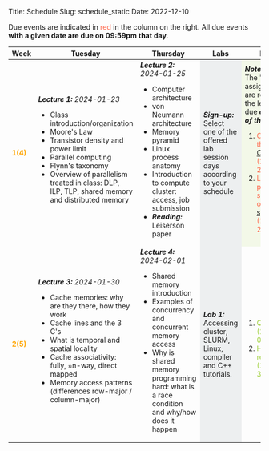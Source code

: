 Title: Schedule
Slug: schedule_static
Date: 2022-12-10


<!-- 0. Fix column widths to
<colgroup>
<col style="width:8%">
<col style="width:30%">
<col style="width:30%">
<col style="width:12%">
<col style="width:20%">
</colgroup>
-->
<!-- 1. remove page spanning <section> tags and corresponding tables. Make one
        continuous table -->
<!-- 2. set all font-size=100% -->
<!-- Use this command: :%s/font-size:[0-9]\+%/font-size:100%/g -->

Due events are indicated in <span style="color:tomato">red</span> in the column
on the right.  All due events **with a given date are due on 09:59pm that day**.

<!-- Syllabus page 1 {{{2 -->
<table style="width:100%;font-size:100%">
<!-- Table config {{{3 -->

<colgroup>
<col style="width:8%">
<col style="width:30%">
<col style="width:30%">
<col style="width:12%">
<col style="width:20%">
</colgroup>

<thead>
<tr>
<th>Week</th>
<th>Tuesday</th>
<th>Thursday</th>
<th>Labs</th>
<th>Events</th>
</tr>
</thead>

<tbody>
<tr style="font-size:100%">
<td><strong style="color:orange">1(4)</strong></td>
<td><strong><em>Lecture 1:</em></strong> <em>2024-01-23</em>
<br>
<ul style="font-size:100%">
<li>Class introduction/organization</li>
<li>Moore's Law</li>
<li>Transistor density and power limit</li>
<li>Parallel computing</li>
<li>Flynn's taxonomy</li>
<li>Overview of parallelism treated in
    class: DLP, ILP, TLP, shared memory
    and distributed memory</li>
</ul>
</td>
<td>
<strong><em>Lecture 2:</em></strong> <em>2024-01-25</em>
<br>
<ul style="font-size:100%">
<li>Computer architecture</li>
<li>von Neumann architecture</li>
<li>Memory pyramid</li>
<li>Linux process anatomy</li>
<li>Introduction to compute cluster:
    access, job submission
</li>
<li><strong><em>Reading:</em></strong> Leiserson paper</li>
</ul>
</td>
<td style="background-color: rgba(101, 123, 131, 0.1);">
<strong><em>Sign-up:</em></strong>
<p
style="margin-top:0;margin-bottom:0;font-size:100%">
Select one of the offered lab session days according to
your schedule
</p>
</td>
<td style="background-color: rgba(154, 205, 50, 0.1);">
<strong><em>Note:</em></strong>
<p style="margin-top:0;margin-bottom:0;font-size:100%">
    The "<strong><em>Reading</em></strong>" assignments are relevant for the lecture and due <strong><em>on the day of the lecture!</em></strong>
</p>
<ol style="font-size:100%">
    <li>
        <span style="color:tomato">
            Complete the  <a href="https://canvas.harvard.edu/courses/128330/assignments/796230" target="_blank">CS 205: C++ Survey</a>
            <br>(2024-01-23)
        </span>
    </li>
    <li>
        <span style="color:tomato">
            Lab section preferences
            submitted on <a
            href="https://THE.LINK.TO.THE.FORM/"
            target="_blank">this spreadsheet</a>
            <br>(2024-01-26)
        </span>
    </li>
</ol>
</td>
</tr>


<tr style="font-size:100%">
<td><strong style="color:orange">2(5)</strong></td>
<td><strong><em>Lecture 3:</em></strong> <em>2024-01-30</em>
<br>
<ul style="font-size:100%">
<li>Cache memories: why are they there, how they work</li>
<li>Cache lines and the 3 C's</li>
<li>What is temporal and spatial locality</li>
<li>Cache associativity: fully, <span class="katex"><span class="katex-mathml"><math xmlns="http://www.w3.org/1998/Math/MathML"><semantics><mrow><mi>n</mi></mrow><annotation encoding="application/x-tex">n</annotation></semantics></math></span><span aria-hidden="true" class="katex-html"><span class="base"><span class="strut" style="height:0.43056em;vertical-align:0em;"></span><span class="mord mathdefault">n</span></span></span></span>-way, direct mapped</li>
<li>Memory access patterns (differences row-major / column-major)</li>
</ul>
</td>
<td><strong><em>Lecture 4:</em></strong> <em>2024-02-01</em>
<br>
<ul style="font-size:100%">
<li>Shared memory introduction</li>
<li>Examples of concurrency and concurrent memory access</li>
<li>Why is shared memory programming
    hard: what is a race condition and why/how does it happen</li>
</ul>
</td>
<td style="background-color: rgba(101, 123, 131, 0.1);">
<strong><em>Lab 1:</em></strong>
<p
style="margin-top:0;margin-bottom:0;font-size:100%">Accessing
cluster, SLURM, Linux, compiler and C++
tutorials.</p>
</td>
<td>
<br>
<ol style="font-size:100%">
<li>
    <span style="color:yellowgreen">
        Quiz 1<br>(2024-02-02)
    </span>
</li>
<li>
    <span style="color:yellowgreen">
        HW1 release<br>(2024-01-30)
    </span>
</li>
</ol>
</td>
</tr>


<!--<tr style="font-size:100%">
<td>
<strong style="color:orange">3(6)</strong>
</td>
<td><strong><em>Lecture 5:</em></strong> <em>2023-02-07</em>
<br>
<ul style="font-size:100%">
<li>Memory model for shared memory
    programming and its implications on
compilers</li>
<li>Sequential consistency</li>
<li>Mutual exclusion / critical sections / locks</li>
<li>Overview of thread libraries</li>
</ul>
</td>
<td><strong><em>Lecture 6:</em></strong> <em>2023-02-09</em>
<br>
<ul style="font-size:100%">
<li>Introduction to OpenMP: why OpenMP and how to use it in new or existing codes</li>
<li>OpenMP: fork/join parallel regions</li>
<li>OpenMP: work sharing constructs</li>
<li><strong><em>Reading:</em></strong> OpenMP specification 5.1
    Chap. 1 (until 1.4 inclusive)</li>
</ul>
</td>
<td></td>
<td>
<br>
<ol style="font-size:100%">
<li><span style="color:tomato">
        Lab 1
        due<br>(2023-02-10)</span></li>
<li><span style="color:tomato">Project
        team formation
        due<br>(2023-02-07)</span></li>
</ol>
</td>
</tr>-->


<!--<tr style="font-size:100%">
<td>
<strong style="color:orange">4(7)</strong>
</td>
<td><strong><em>Lecture 7:</em></strong> <em>2023-02-14</em>
<br>
<ul style="font-size:100%">
<li>OpenMP: data environment</li>
<li>OpenMP: synchronization constructs</li>
<li>OpenMP: library routines</li>
<li>OpenMP: environment variables</li>
</ul>
</td>
<td><strong><em>Lecture 8:</em></strong> <em>2023-02-16</em>
<br>
<ul style="font-size:100%">
<li>OpenMP: data environment</li>
<li>OpenMP: synchronization constructs</li>
<li>OpenMP: library routines</li>
<li>OpenMP: environment variables</li>
<li><strong><em style="color:tomato">Quiz 2</em></strong></li>
</ul>
</td>
<td style="background-color: rgba(101, 123, 131, 0.1);">
<strong><em>Lab 2:</em></strong>
<p
style="margin-top:0;margin-bottom:0;font-size:100%">
OpenMP locks, critical sections and atomic
clauses.
</p>
</td>
<td>
<br>
<ol style="font-size:100%">
<li><span style="color:tomato">HW1
        due<br>(2023-02-14)</span></li>
<li><span style="color:yellowgreen">HW2
        release<br>(2023-02-14)</span></li>
</ol>
</td>
</tr>-->


<!--
<tr style="font-size:100%">
<td>
<strong style="color:orange">5(8)</strong>
</td>
<td><strong><em>Lecture 9:</em></strong> <em>2023-02-21</em>
<br>
<ul style="font-size:100%">
<li>UMA/NUMA memory architectures and processor affinity</li>
<li>What is cache coherency and why is it required in shared memory programming</li>
<li>Cache coherency protocols (focus on MESI)</li>
<li>False sharing</li>
</ul>
</td>
<td><strong><em>Lecture 10:</em></strong> <em>2023-02-23</em>
<br>
<ul style="font-size:100%">
<li>Performance analysis (single node)</li>
<li>Relationship of compute performance (flop) to memory bandwidth</li>
<li>Roofline model</li>
<li><strong><em>Reading:</em></strong> Williams paper</li>
</ul>
</td>
<td style="background-color: rgba(101, 123, 131, 0.1);">
<strong><em>Lab 3:</em></strong>
<p
style="margin-top:0;margin-bottom:0;font-size:100%">
False sharing and cache thrashing.
</p>
</td>
<td>
<br>
<ol style="font-size:100%">
<li><span style="color:tomato">
        Lab 2
        due<br>(2023-02-24)</span></li>
<li><span style="color:tomato">Project
        high-level description
        due<br>(2023-02-21)</span></li>
</ol>
</td>
</tr>
<tr style="font-size:100%">
<td>
<strong style="color:orange">6(9)</strong>
</td>-->


<!--
<td><strong><em>Lecture 11:</em></strong> <em>2023-02-28</em>
<br>
<ul style="font-size:100%">
<li>Introduction to distributed programming (recap Flynn's taxonomy)</li>
<li>What is the Message Passing Interface (MPI)</li>
<li>Simple parallel MPI program example</li>
</ul>
</td>
<td><strong><em>Lecture 12:</em></strong> <em>2023-03-02</em>
<br>
<ul style="font-size:100%">
<li>MPI: blocking point-to-point</li>
<li>MPI: blocking collective</li>
<li><strong><em>Reading:</em></strong>
    MPI 4.0 Standard 3.1, 3.2, 3.4, 3.5</li>
</ul>
</td>
<td></td>
<td></td>
</tr>
<tr style="font-size:100%">
<td>
<strong style="color:orange">7(10)</strong>
</td>-->


<!--<td>
    <strong><em>Lecture 13:</em></strong>
    <em>2023-03-07</em>
    <br>
    <ul style="font-size:100%">
    <li>MPI: non-blocking point-to-point</li>
    <li>MPI: non-blocking collective</li>
    <li><strong><em>Reading:</em></strong>
        MPI 4.0 Standard 3.7, 6.1</li>
    </ul>
</td>
<td>
    <strong><em>Lecture 14:</em></strong>
    <em>2023-03-09</em>
    <br>
    <ul style="font-size:100%">
    <li>MPI: I/O file management</li>
    <li>MPI: I/O read and write routines</li>
    <li>Parallel I/O for data compression example</li>
    <li><strong><em style="color:tomato">Quiz 3</em></strong></li>
    </ul>
</td>
<td style="background-color: rgba(101, 123, 131, 0.1);">
<strong><em>Lab 4:</em></strong>
<p
style="margin-top:0;margin-bottom:0;font-size:100%">
MPI reductions and scans.
</p>
</td>
<td>
<br>
<ol style="font-size:100%">
<li><span style="color:tomato">HW2
        due<br>(2023-03-07)</span></li>
<li><span style="color:yellowgreen">HW3
        release<br>(2023-03-07)</span></li>
<li><span style="color:tomato">
        Lab 3
        due<br>(2023-03-10)</span></li>
</ol>
</td>
</tr>-->


<!--<tr style="font-size:100%">
    <td>
        <strong style="color:orange">8(11)</strong>
        </td>
        <td style="background-color: rgba(174, 129, 255, 0.1);">
        <strong style="color:rgba(174, 129, 255,
        1)"><em>Spring break:</em></strong> <em>2023-03-14</em>
        </td>
        <td style="background-color: rgba(174, 129, 255, 0.1);">
        <strong style="color:rgba(174, 129, 255,
        1)"><em>Spring break:</em></strong> <em>2023-03-16</em>
        </td>
        <td></td>
        <td>
    </td>
</tr>
<tr style="font-size:100%">
<td>
    <strong style="color:orange">9(12)</strong>
    </td>
    <td style="background-color: rgba(135, 206, 235, 0.1);">
    <strong style="color:skyblue"><em>Presentations for project
        proposals:</em></strong><br>
    <em>2023-03-21</em>
</td>
<td style="background-color: rgba(135, 206, 235, 0.1);">
    <strong style="color:skyblue"><em>Presentations for project
        proposals:</em></strong><br>
    <em>2023-03-23</em>
</td>
<td></td>
<td>
<br>
<ol style="font-size:100%">
<li><span style="color:tomato">
        Lab 4
        due<br>(2023-03-24)</span></li>
<li><span style="color:tomato">Project
        proposals due
    </span></li>
</ol>
</td>
</tr>
<tr style="font-size:100%">
<td>
<strong style="color:orange">10(13)</strong>
</td>-->


<!--<td>
<strong><em>Lecture 15:</em></strong> <em>2023-03-28</em>
<br>
<ul style="font-size:100%">
<li>Parallel scaling analysis</li>
<li>Strong scaling / Amdahl's law</li>
<li>Weak scaling</li>
</ul>
</td>
<td><strong><em>Lecture 16:</em></strong> <em>2023-03-30</em>
<br>
<ul style="font-size:100%">
<li>Instruction set architecture (ISA) / RISC / CISC</li>
<li>Processor pipelining (ILP)</li>
<li><strong><em>Reading:</em></strong>
    Hennessy and Patterson Turing
    lecture
</li>
</ul>
</td>
<td style="background-color: rgba(101, 123, 131, 0.1);">
<strong><em>Lab 5:</em></strong>
<p
style="margin-top:0;margin-bottom:0;font-size:100%">
Linking your code with third party
libraries.  Examples for BLAS and LAPACK.
</p>
</td>
<td>
<br>
<ol style="font-size:100%">
<li><span style="color:tomato">HW3
        due<br>(2023-03-28)</span></li>
<li><span style="color:yellowgreen">HW4
        release<br>(2023-03-28)</span></li>
</ol>
</td>
</tr>-->


<!--<tr style="font-size:100%">
<td>
<strong style="color:orange">11(14)</strong>
</td>
<td><strong><em>Lecture 17:</em></strong> <em>2023-04-04</em>
<br>
<ul style="font-size:100%">
<li>Assembly language (<code>x86-64</code>)</li>
<li>Recap Flynn's taxonomy: SIMD</li>
<li>Instruction set architecture extensions</li>
<li>What is vectorization and why is it important </li>
<li>Floating-point operations in <code>x86-64</code></li>
</ul>
</td>
<td><strong><em>Lecture 18:</em></strong> <em>2023-04-06</em>
<br>
<ul style="font-size:100%">
<li>Memory alignment and relation to cache lines</li>
<li>Manual vectorization</li>
<li>Intel intrinsics</li>
</ul>
</td>
<td></td>
<td>
<br>
<ol style="font-size:100%">
<li><span style="color:tomato">
        Lab 5
        due<br>(2023-04-07)</span></li>
</ol>
</td>
</tr>-->


<!--<tr style="font-size:100%">
<td>
<strong style="color:orange">12(15)</strong>
</td>
<td style="background-color: rgba(135, 206, 235, 0.1);">
<strong style="color:skyblue"><em>Presentations for project
    designs:</em></strong><br><em>2023-04-11</em>
</td>
<td style="background-color: rgba(135, 206, 235, 0.1);">
<strong style="color:skyblue"><em>Presentations for project
    designs:</em></strong><br><em>2023-04-13</em>
</td>
<td></td>
<td>
<br>
<ol style="font-size:100%">
<li><span style="color:tomato">Project
        designs due
    </span></li>
</ol>
</td>
</tr>-->


<!--<tr style="font-size:100%">
<td>
<strong style="color:orange">13(16)</strong>
</td>
<td><strong><em>Lecture 19:</em></strong> <em>2023-04-18</em>
<br>
<ul style="font-size:100%">
<li>Intel intrinsics</li>
<li>Compiler auto vectorization</li>
<li>Examples for vectorization
    and performance impact (DLP in
    roofline)</li>
</ul>
</td>
<td><strong><em>Lecture 20:</em></strong> <em>2023-04-20</em>
<br>
<ul style="font-size:100%">
<li>SPMD programming model</li>
<li>Intel ISPC compiler</li>
<li><strong><em>Reading:</em></strong> Pharr paper</li>
<li><strong><em style="color:tomato">Quiz 4</em></strong></li>
</ul>
</td>
<td style="background-color: rgba(101, 123, 131, 0.1);">
<strong><em>Lab 6:</em></strong>
<p
style="margin-top:0;margin-bottom:0;font-size:100%">
Understanding machine instructions by
learning how to debug code.
</p>
</td>
<td>
<br>
<ol style="font-size:100%">
<li><span style="color:tomato">HW4
        due<br>(2023-04-18)</span></li>
<li><span style="color:yellowgreen">HW5
        release<br>(2023-04-18)</span></li>
</ol>
</td>
</tr>-->


<!--<tr style="font-size:100%">
<td>
<strong style="color:orange">14(17)</strong>
</td>
<td><strong><em>Lecture 21:</em></strong> <em>2023-04-25</em>
<br>
<ul style="font-size:100%">
<li>GPU computing (outlook):
    <ul>
        <li>Streaming processors</li>
        <li>Main difference between CPU and GPU
            architectures</li>
        <li>SIMD and SIMT</li>
        <li>Streaming multiprocessor and
        Little's Law</li>
        <li>Introduction to CUDA</li>
        <li>CUDA warps and threads</li>
    </ul>
</li>
<li>Class summary</li>
</ul>
</td>
<td style="background-color: rgba(0, 128, 128, 0.1);">
<strong style="color:teal"><em>Reading period:</em></strong> <em>2023-04-27</em></td>
<td></td>
<td>
<br>
<ol style="font-size:100%">
<li><span style="color:tomato">HW5
        due<br>(2023-04-30)</span></li>
<li><span style="color:tomato">
        Lab 6
        due<br>(2023-04-28)</span></li>
</ol>
</td>
</tr>-->


<!--<tr style="font-size:100%">
<td>
<strong style="color:orange">15(18)</strong>
</td>
<td style="background-color: rgba(0, 128, 128, 0.1);">
<strong style="color:teal"><em>Reading
    period:</em></strong> <em>2023-05-02</em></td>
<td style="background-color: rgba(64, 224, 208, 0.1);">
<strong style="color:turquoise"><em>Exam
    period:</em></strong> <em>2023-05-04</em>
<br>
<ul style="font-size:100%">
<li>Project final presentations:
<ul>
    <li>
        2023-05-04
    </li>
    <li>
        2023-05-05
    </li>
</ul>
</li>
</ul>
</td>
<td></td>
<td>
<br>
<ol style="font-size:100%">
<li><span style="color:tomato">Project
        deliverables due
        <br>(2023-05-04 8:00AM)</span></li>
<li><span style="color:tomato">Project
        final presentations due
        <br>(2023-05-04/05)</span></li>
</ol>
</td>
</tr>-->


<!--<tr style="font-size:100%">
<td>
<strong style="color:orange">16(19)</strong>
</td>
<td style="background-color: rgba(64, 224, 208, 0.1);">
<strong style="color:turquoise"><em>Exam period:</em></strong> <em>2023-05-09</em>
</td>
<td style="background-color: rgba(64, 224, 208, 0.1);">
<strong style="color:turquoise"><em>Exam period:</em></strong> <em>2023-05-11</em>
</td>
<td></td>
<td></td>
</tr>-->

</table>
